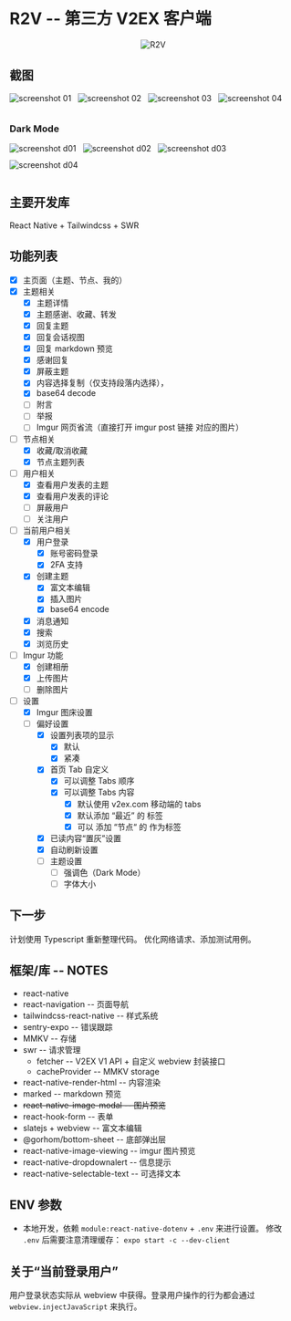 # R2V -- 第三方 V2EX 客户端

<p align="center">
<img src="https://raw.githubusercontent.com/kucial/v2ex-react-native/main/public/logo.png" alt="R2V" />
</p>

## 截图

<div style="overflow: auto;">
<img style="max-width: 360px; float:left; margin-right: 12px; margin-bottom: 12px;" src="https://raw.githubusercontent.com/kucial/v2ex-react-native/main/public/01.png" alt="screenshot 01" />
<img style="max-width: 360px; float:left; margin-right: 12px; margin-bottom: 12px;" src="https://raw.githubusercontent.com/kucial/v2ex-react-native/main/public/02.png" alt="screenshot 02" />
<img style="max-width: 360px; float:left; margin-right: 12px; margin-bottom: 12px;" src="https://raw.githubusercontent.com/kucial/v2ex-react-native/main/public/03.png" alt="screenshot 03" />
<img style="max-width: 360px; float:left; margin-right: 12px; margin-bottom: 12px;" src="https://raw.githubusercontent.com/kucial/v2ex-react-native/main/public/04.png" alt="screenshot 04" />
</div>

### Dark Mode

<div style="overflow: auto;">
<img style="max-width: 360px; float:left; margin-right: 12px; margin-bottom: 12px;" src="https://raw.githubusercontent.com/kucial/v2ex-react-native/main/public/d01.png" alt="screenshot d01" />
<img style="max-width: 360px; float:left; margin-right: 12px; margin-bottom: 12px;" src="https://raw.githubusercontent.com/kucial/v2ex-react-native/main/public/d02.png" alt="screenshot d02" />
<img style="max-width: 360px; float:left; margin-right: 12px; margin-bottom: 12px;" src="https://raw.githubusercontent.com/kucial/v2ex-react-native/main/public/d03.png" alt="screenshot d03" />
<img style="max-width: 360px; float:left; margin-right: 12px; margin-bottom: 12px;" src="https://raw.githubusercontent.com/kucial/v2ex-react-native/main/public/d04.png" alt="screenshot d04" />
</div>

## 主要开发库

React Native + Tailwindcss + SWR

## 功能列表

- [x] 主页面（主题、节点、我的）
- [x] 主题相关
  - [x] 主题详情
  - [x] 主题感谢、收藏、转发
  - [x] 回复主题
  - [x] 回复会话视图
  - [x] 回复 markdown 预览
  - [x] 感谢回复
  - [x] 屏蔽主题
  - [x] 内容选择复制（仅支持段落内选择），
  - [x] base64 decode
  - [ ] 附言
  - [ ] 举报
  - [ ] Imgur 网页省流（直接打开 imgur post 链接 对应的图片）
- [ ] 节点相关
  - [x] 收藏/取消收藏
  - [x] 节点主题列表
- [ ] 用户相关
  - [x] 查看用户发表的主题
  - [x] 查看用户发表的评论
  - [ ] 屏蔽用户
  - [ ] 关注用户
- [ ] 当前用户相关
  - [x] 用户登录
    - [x] 账号密码登录
    - [x] 2FA 支持
  - [x] 创建主题
    - [x] 富文本编辑
    - [x] 插入图片
    - [x] base64 encode
  - [x] 消息通知
  - [x] 搜索
  - [x] 浏览历史
- [ ] Imgur 功能
  - [x] 创建相册
  - [x] 上传图片
  - [ ] 删除图片
- [ ] 设置
  - [x] Imgur 图床设置
  - [ ] 偏好设置
    - [x] 设置列表项的显示
      - [x] 默认
      - [x] 紧凑
    - [x] 首页 Tab 自定义
      - [x] 可以调整 Tabs 顺序
      - [x] 可以调整 Tabs 内容
        - [x] 默认使用 v2ex.com 移动端的 tabs
        - [x] 默认添加 “最近” 的 标签
        - [x] 可以 添加 “节点“ 的 作为标签
    - [x] 已读内容“置灰”设置
    - [x] 自动刷新设置
    - [ ] 主题设置
      - [ ] 强调色（Dark Mode）
      - [ ] 字体大小

## 下一步

计划使用 Typescript 重新整理代码。 优化网络请求、添加测试用例。

## 框架/库 -- NOTES

- react-native
- react-navigation -- 页面导航
- tailwindcss-react-native -- 样式系统
- sentry-expo -- 错误跟踪
- MMKV -- 存储
- swr -- 请求管理
  - fetcher -- V2EX V1 API + 自定义 webview 封装接口
  - cacheProvider -- MMKV storage
- react-native-render-html -- 内容渲染
- marked -- markdown 预览
- ~~react-native-image-modal -- 图片预览~~
- react-hook-form -- 表单
- slatejs + webview -- 富文本编辑
- @gorhom/bottom-sheet -- 底部弹出层
- react-native-image-viewing -- imgur 图片预览
- react-native-dropdownalert -- 信息提示
- react-native-selectable-text -- 可选择文本

## ENV 参数

- 本地开发，依赖 `module:react-native-dotenv` + `.env` 来进行设置。 修改 `.env` 后需要注意清理缓存： `expo start -c --dev-client`

## 关于“当前登录用户”

用户登录状态实际从 webview 中获得。登录用户操作的行为都会通过 `webview.injectJavaScript` 来执行。
